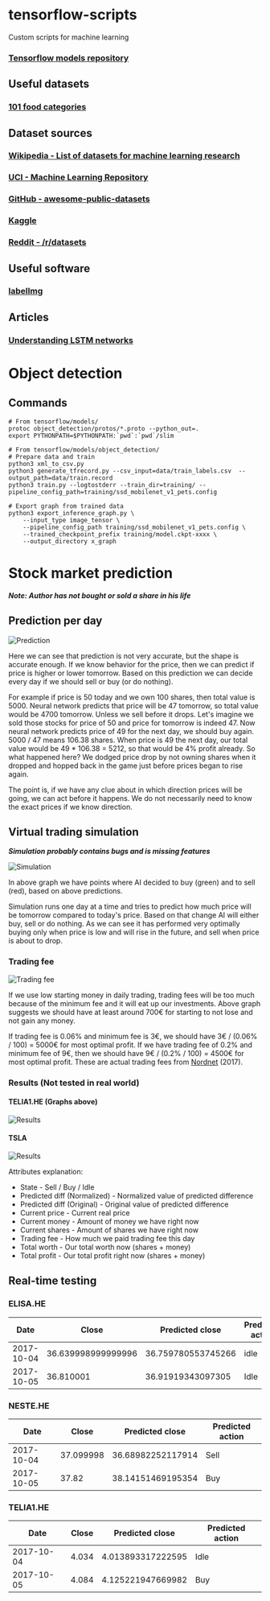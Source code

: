 # tensorflow-scripts
Custom scripts for machine learning
### [Tensorflow models repository](https://github.com/tensorflow/models)

## Useful datasets

### [101 food categories](https://www.vision.ee.ethz.ch/datasets_extra/food-101/)

## Dataset sources

### [Wikipedia - List of datasets for machine learning research](https://en.wikipedia.org/wiki/List_of_datasets_for_machine_learning_research)


### [UCI - Machine Learning Repository](http://archive.ics.uci.edu/ml/datasets.html)


### [GitHub - awesome-public-datasets](https://github.com/caesar0301/awesome-public-datasets)


### [Kaggle](https://www.kaggle.com/datasets)


### [Reddit - /r/datasets](https://www.reddit.com/r/datasets/)

## Useful software

### [labelImg](https://github.com/tzutalin/labelImg)

## Articles

### [Understanding LSTM networks](http://colah.github.io/posts/2015-08-Understanding-LSTMs/)

# Object detection

## Commands
```
# From tensorflow/models/
protoc object_detection/protos/*.proto --python_out=.
export PYTHONPATH=$PYTHONPATH:`pwd`:`pwd`/slim

# From tensorflow/models/object_detection/
# Prepare data and train
python3 xml_to_csv.py
python3 generate_tfrecord.py --csv_input=data/train_labels.csv  --output_path=data/train.record
python3 train.py --logtostderr --train_dir=training/ --pipeline_config_path=training/ssd_mobilenet_v1_pets.config

# Export graph from trained data
python3 export_inference_graph.py \
    --input_type image_tensor \
    --pipeline_config_path training/ssd_mobilenet_v1_pets.config \
    --trained_checkpoint_prefix training/model.ckpt-xxxx \
    --output_directory x_graph
```

# Stock market prediction
***Note: Author has not bought or sold a share in his life***

## Prediction per day

![Prediction](images/day_prediction.png)

Here we can see that prediction is not very accurate, but the shape is accurate enough. If we know behavior for the price, then we can predict if price is higher or lower tomorrow. Based on this prediction we can decide every day if we should sell or buy (or do nothing).

For example if price is 50 today and we own 100 shares, then total value is 5000. Neural network predicts that price will be 47 tomorrow, so total value would be 4700 tomorrow. Unless we sell before it drops. Let's imagine we sold those stocks for price of 50 and price for tomorrow is indeed 47. Now neural network predicts price of 49 for the next day, we should buy again. 5000 / 47 means 106.38 shares. When price is 49 the next day, our total value would be 49 * 106.38 = 5212, so that would be 4% profit already. So what happened here? We dodged price drop by not owning shares when it dropped and hopped back in the game just before prices began to rise again.

The point is, if we have any clue about in which direction prices will be going, we can act before it happens. We do not necessarily need to know the exact prices if we know direction.

## Virtual trading simulation
***Simulation probably contains bugs and is missing features***

![Simulation](images/simulation_graph.png)

In above graph we have points where AI decided to buy (green) and to sell (red), based on above predictions.

Simulation runs one day at a time and tries to predict how much price will be tomorrow compared to today's price. Based on that change AI will either buy, sell or do nothing. As we can see it has performed very optimally buying only when price is low and will rise in the future, and sell when price is about to drop.

### Trading fee

![Trading fee](images/trading_fee.png)

If we use low starting money in daily trading, trading fees will be too much because of the minimum fee and it will eat up our investments. Above graph suggests we should have at least around 700€ for starting to not lose and not gain any money.

If trading fee is 0.06% and minimum fee is 3€, we should have 3€ / (0.06% / 100) = 5000€ for most optimal profit. If we have trading fee of 0.2% and minimum fee of 9€, then we should have 9€ / (0.2% / 100) = 4500€ for most optimal profit. These are actual trading fees from [Nordnet](https://www.nordnet.fi/palvelut-ja-tuotteet/hinnasto.html) (2017).

### Results (Not tested in real world)

#### TELIA1.HE (Graphs above)
![Results](images/result2.png)

#### TSLA
![Results](images/result1.png)

Attributes explanation:
* State - Sell / Buy / Idle
* Predicted diff (Normalized) - Normalized value of predicted difference
* Predicted diff (Original) - Original value of predicted difference
* Current price - Current real price
* Current money - Amount of money we have right now
* Current shares - Amount of shares we have right now
* Trading fee - How much we paid trading fee this day
* Total worth - Our total worth now (shares + money)
* Total profit - Our total profit right now (shares + money)

## Real-time testing

### ELISA.HE
|Date|Close|Predicted close|Predicted action|
|---|---|---|---|
|2017-10-04|36.639998999999996|36.759780553745266|idle|
|2017-10-05|36.810001|36.91919343097305|Idle|

### NESTE.HE
|Date|Close|Predicted close|Predicted action|
|---|---|---|---|
|2017-10-04|37.099998|36.68982252117914|Sell|
|2017-10-05|37.82|38.14151469195354|Buy|

### TELIA1.HE
|Date|Close|Predicted close|Predicted action|
|---|---|---|---|
|2017-10-04|4.034|4.013893317222595|Idle|
|2017-10-05|4.084|4.125221947669982|Buy|
